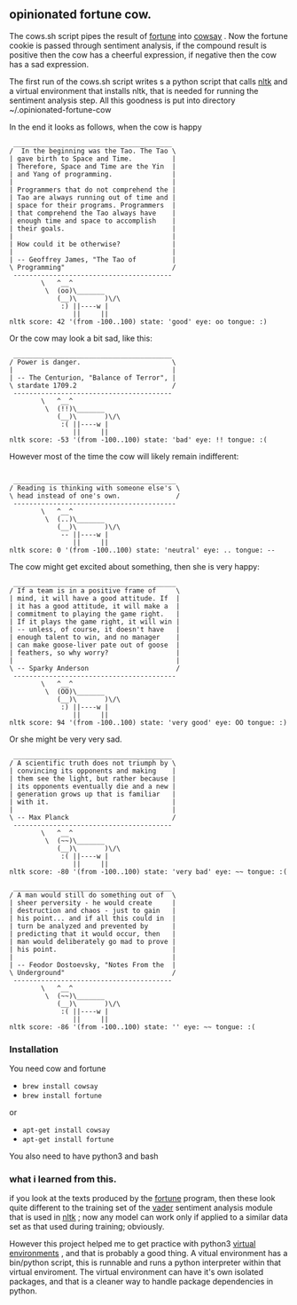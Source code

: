 
## opinionated fortune cow.

The cows.sh script pipes the result of [fortune](https://en.wikipedia.org/wiki/Fortune_%28Unix%29) into [cowsay](https://en.wikipedia.org/wiki/Cowsay) . Now the fortune cookie is passed through sentiment analysis, if the compound result is positive then the cow has a cheerful expression, if negative then the cow has a sad expression.

The first run of the cows.sh script writes s a python script that calls [nltk](https://www.nltk.org/) and a virtual environment that installs nltk, that is needed for running the sentiment analysis step.
All this goodness is put into directory ~/.opinionated-fortune-cow

In the end it looks as follows, when the cow is happy

```
 ________________________________________
/  In the beginning was the Tao. The Tao \
| gave birth to Space and Time.          |
| Therefore, Space and Time are the Yin  |
| and Yang of programming.               |
|                                        |
| Programmers that do not comprehend the |
| Tao are always running out of time and |
| space for their programs. Programmers  |
| that comprehend the Tao always have    |
| enough time and space to accomplish    |
| their goals.                           |
|                                        |
| How could it be otherwise?             |
|                                        |
| -- Geoffrey James, "The Tao of         |
\ Programming"                           /
 ----------------------------------------
        \   ^__^
         \  (oo)\_______
            (__)\       )\/\
             :) ||----w |
                ||     ||
nltk score: 42 '(from -100..100) state: 'good' eye: oo tongue: :)
```

Or the cow may look a bit sad, like this:
```
 ________________________________________
/ Power is danger.                       \
|                                        |
| -- The Centurion, "Balance of Terror", |
\ stardate 1709.2                        /
 ----------------------------------------
        \   ^__^
         \  (!!)\_______
            (__)\       )\/\
             :( ||----w |
                ||     ||
nltk score: -53 '(from -100..100) state: 'bad' eye: !! tongue: :(
```

However most of the time the cow will likely remain indifferent:

```

 _________________________________________
/ Reading is thinking with someone else's \
\ head instead of one's own.              /
 -----------------------------------------
        \   ^__^
         \  (..)\_______
            (__)\       )\/\
             -- ||----w |
                ||     ||
nltk score: 0 '(from -100..100) state: 'neutral' eye: .. tongue: --
```

The cow might get excited about something, then she is very happy:

```
 _________________________________________
/ If a team is in a positive frame of     \
| mind, it will have a good attitude. If  |
| it has a good attitude, it will make a  |
| commitment to playing the game right.   |
| If it plays the game right, it will win |
| -- unless, of course, it doesn't have   |
| enough talent to win, and no manager    |
| can make goose-liver pate out of goose  |
| feathers, so why worry?                 |
|                                         |
\ -- Sparky Anderson                      /
 -----------------------------------------
        \   ^__^
         \  (OO)\_______
            (__)\       )\/\
             :) ||----w |
                ||     ||
nltk score: 94 '(from -100..100) state: 'very good' eye: OO tongue: :)
```

Or she might be very very sad.
```
 ________________________________________
/ A scientific truth does not triumph by \
| convincing its opponents and making    |
| them see the light, but rather because |
| its opponents eventually die and a new |
| generation grows up that is familiar   |
| with it.                               |
|                                        |
\ -- Max Planck                          /
 ----------------------------------------
        \   ^__^
         \  (~~)\_______
            (__)\       )\/\
             :( ||----w |
                ||     ||
nltk score: -80 '(from -100..100) state: 'very bad' eye: ~~ tongue: :(

 ________________________________________
/ A man would still do something out of  \
| sheer perversity - he would create     |
| destruction and chaos - just to gain   |
| his point... and if all this could in  |
| turn be analyzed and prevented by      |
| predicting that it would occur, then   |
| man would deliberately go mad to prove |
| his point.                             |
|                                        |
| -- Feodor Dostoevsky, "Notes From the  |
\ Underground"                           /
 ----------------------------------------
        \   ^__^
         \  (~~)\_______
            (__)\       )\/\
             :( ||----w |
                ||     ||
nltk score: -86 '(from -100..100) state: '' eye: ~~ tongue: :(
```

### Installation

You need cow and fortune

- ```brew install cowsay```
- ```brew install fortune```

or 

- ```apt-get install cowsay```
- ```apt-get install fortune```

You also need to have python3 and bash

### what i learned from this.

if you look at the texts produced by the [fortune](https://en.wikipedia.org/wiki/Fortune_%28Unix%29) program, then these look quite different to the training set of the [vader](https://github.com/cjhutto/vaderSentiment) sentiment analysis module that is used in [nltk](https://www.nltk.org/) ; now any model can work only if applied to a similar data set as that used during training; obviously.

However this project helped me to get practice with python3 [virtual environments](https://docs.python.org/3/library/venv.html) , and that is probably a good thing. A vitual environment has a bin/python script, this is runnable and runs a python interpreter within that virtual enviroment. The virtual environment can have it's own isolated packages, and that is a cleaner way to handle package dependencies in python.
